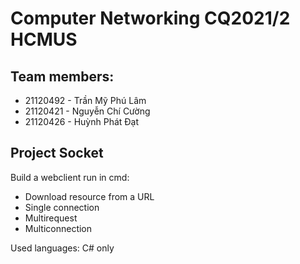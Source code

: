 # Computer Networking CQ2021/2 HCMUS
## Team members: 
- 21120492 - Trần Mỹ Phú Lâm
- 21120421 - Nguyễn Chí Cường
- 21120426 - Huỳnh Phát Đạt
## Project Socket
Build a webclient run in cmd:
- Download resource from a URL
- Single connection
- Multirequest
- Multiconnection

Used languages: C# only
